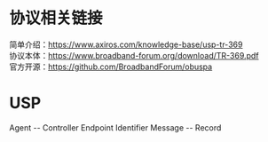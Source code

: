 # 协议相关链接
简单介绍：https://www.axiros.com/knowledge-base/usp-tr-369   
协议本体：https://www.broadband-forum.org/download/TR-369.pdf   
官方开源：https://github.com/BroadbandForum/obuspa   

# USP
Agent -- Controller
Endpoint Identifier
Message -- Record